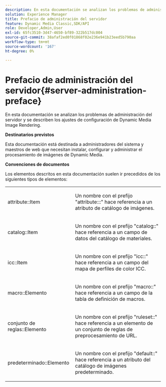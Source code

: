 ```yaml
---
description: En esta documentación se analizan los problemas de administración del servidor y se describen los ajustes de configuración de Dynamic Media Image Rendering.
solution: Experience Manager
title: Prefacio de administración del servidor
feature: Dynamic Media Classic,SDK/API
role: Developer,Admin,User
exl-id: 65fc3510-3d47-4650-bf89-322b517dc004
source-git-commit: 38afaf2ed0f01868f02e236e941b23eed5b790aa
workflow-type: tm+mt
source-wordcount: '167'
ht-degree: 0%

---
```


# Prefacio de administración del servidor{#server-administration-preface}

En esta documentación se analizan los problemas de administración del servidor y se describen los ajustes de configuración de Dynamic Media Image Rendering.

**Destinatarios previstos**

Esta documentación está destinada a administradores del sistema y maestros de web que necesitan instalar, configurar y administrar el procesamiento de imágenes de Dynamic Media.

**Convenciones de documentos**

Los elementos descritos en esta documentación suelen ir precedidos de los siguientes tipos de elementos:

<table id="simpletable_E96BA470B3CE4266A9E6ED0440A56C40"> 
 <tr class="strow"> 
  <td class="stentry"> <p>attribute::Item </p></td> 
  <td class="stentry"> <p>Un nombre con el prefijo "attribute:::" hace referencia a un atributo de catálogo de imágenes. </p></td> 
 </tr> 
 <tr class="strow"> 
  <td class="stentry"> <p>catalog::Item </p></td> 
  <td class="stentry"> <p>Un nombre con el prefijo "catalog::" hace referencia a un campo de datos del catálogo de materiales. </p></td> 
 </tr> 
 <tr class="strow"> 
  <td class="stentry"> <p>icc::Item </p></td> 
  <td class="stentry"> <p>Un nombre con el prefijo "icc::" hace referencia a un campo del mapa de perfiles de color ICC. </p></td> 
 </tr> 
 <tr class="strow"> 
  <td class="stentry"> <p>macro::Elemento </p></td> 
  <td class="stentry"> <p>Un nombre con el prefijo "macro::" hace referencia a un campo de la tabla de definición de macros. </p></td> 
 </tr> 
 <tr class="strow"> 
  <td class="stentry"> <p>conjunto de reglas::Elemento </p></td> 
  <td class="stentry"> <p>Un nombre con el prefijo "ruleset::" hace referencia a un elemento de un conjunto de reglas de preprocesamiento de URL. </p></td> 
 </tr> 
 <tr class="strow"> 
  <td class="stentry"> <p>predeterminado::Elemento </p></td> 
  <td class="stentry"> <p>Un nombre con el prefijo "default::" hace referencia a un atributo del catálogo de imágenes predeterminado. </p></td> 
 </tr> 
</table>
